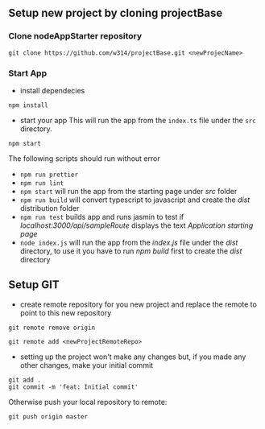 ## Setup new project by cloning projectBase
### Clone nodeAppStarter repository
```shell
git clone https://github.com/w314/projectBase.git <newProjecName>
```
### Start App
- install dependecies
```shell
npm install
```
- start your app
This will run the app from the `index.ts` file under the `src` directory.

```shell
npm start
```

The following scripts should run without error
  - `npm run prettier`
  - `npm run lint`
  - `npm start`
  will run the app from the starting page under *src* folder
  - `npm run build`
  will convert typescript to javascript and create the *dist* distribution folder
  - `npm run test`
  builds app and runs jasmin to test if *localhost:3000/api/sampleRoute* displays the text *Application starting page*
  - `node index.js`
  will run the app from the *index.js* file under the *dist* directory, to use it you have to run *npm build* first to create the *dist* directory

## Setup GIT

- create remote repository for you new project and replace the remote to point to this new repository
```shell
git remote remove origin
```
```shell
git remote add <newProjectRemoteRepo>
```
- setting up the project won't make any changes but, if you made any other changes, make your initial commit
```shell
git add .
git commit -m 'feat: Initial commit'

```
Otherwise push your local repository to remote:
```shell
git push origin master
```

